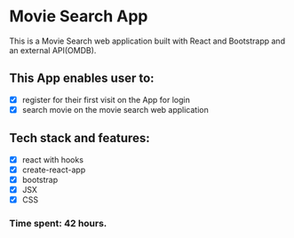 # Movie Search App
This is a Movie Search web application built with React and Bootstrapp and an external API(OMDB). 

## This App enables user to:
- [x] register for their first visit on the App for login
- [x] search movie on the movie search web application

## Tech stack and features:
- [x] react with hooks
- [x] create-react-app
- [x] bootstrap
- [x] JSX
- [x] CSS

### Time spent: 42 hours.

